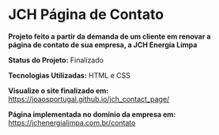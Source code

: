 <h1>JCH Página de Contato</h1>

<strong>Projeto feito a partir da demanda de um cliente em renovar a <br>
página de contato de sua empresa, a JCH Energia Limpa</strong>

<strong>Status do Projeto:</strong> Finalizado </p>

<strong>Tecnologias Utilizadas:</strong> HTML e CSS

<strong>Visualize o site finalizado em:</strong>
https://joaosportugal.github.io/jch_contact_page/

<strong>Página implementada no domínio da empresa em:</strong>
https://jchenergialimpa.com.br/contato

